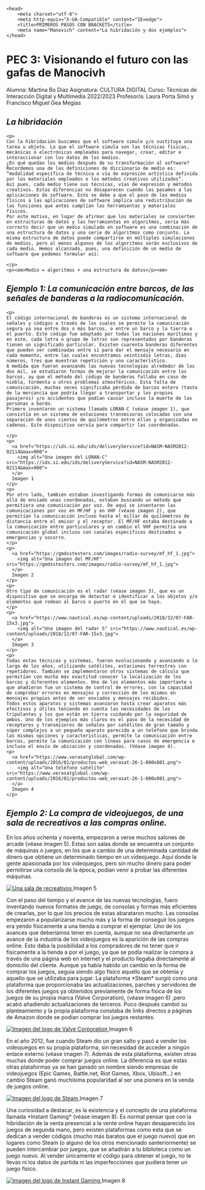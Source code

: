<html>

    <head>
        <meta charset="utf-8">
        <meta http-equiv="X-UA-Compatible" content="IE=edge">
        <title>PRIMEROS PASOS CON BRACKETS</title>
        <meta name="Manovich" content="La hibridación y dos ejemplos">
    </head>
<body>
 <h1>PEC 3: Visionando el futuro con las gafas de Manocivh</h1>
    <p>
    Alumna: Martina Bo Díaz
    Asignatura: CULTURA DIGITAL
    Curso: Técnicas de Interacción Digital y Multimedia 2022/2023
    Profesor/a: Laura Porta Simó y Francisco Miguel Gea Megías
    </p>
  
  <h2><em>La hibridación</em></h2>

    <p>
    Con la hibridación buscamos que el software simule y/o sustituya una tarea u objeto. Lo que el software simula son las técnicas físicas, mecánicas o electrónicas empleadas para navegar, crear, editar e interaccionar con los datos de los medios.
    ¿En qué quedan los medios después de su transformación al software? Recordemos una de las definiciones de diccionario de medio es: “modalidad específica de técnica o vía de expresión artística definida por los materiales empleados o los métodos creativos utilizados”. 
    Así pues, cada medio tiene sus técnicas, vías de expresión y métodos creativos. Estas diferencias no desaparecen cuando las pasamos a las aplicaciones de software. Esto se debe a que el paso de los medios físicos a las aplicaciones de software implica una redistribución de las funciones que antes cumplían las herramientas y materiales físicos.
    Por este motivo, en lugar de afirmar que los materiales se convierten en estructuras de datos y las herramientas en algoritmos, sería más correcto decir que un medio simulado en software es una combinación de una estructura de datos y una serie de algoritmos como conjunto. La misma estructura de datos puede compartirse en múltiples simulaciones de medios, pero al menos algunos de los algoritmos serán exclusivos de cada medio. Hemos alcanzado, pues, una definición de un medio de software que podemos formular así:

    </p>
    <p><em>Medio = algoritmos + una estructura de datos</p><em>

  <h2><em>Ejemplo 1: La comunicación entre barcos, de las señales de banderas a la radiocomunicación.</em></h2>

    <p>
    El código internacional de banderas es un sistema internacional de señales y códigos a través de los cuales se permite la comunicación segura ya sea entre dos o más barcos, o entre un barco y la tierra o el puerto. Este código fue adoptado por todas las naciones marítimas y en este, cada letra o grupo de letras son representados por banderas tienen un significado particular. Existen cuarenta banderas diferentes que pueden ser combinadas entre sí para dar el mensaje necesario en cada momento, entre las cuales encontramos veintiséis letras, diez números, tres que muestran repetición y uno característico.
    A medida que fueron avanzando las nuevas tecnologías alrededor de los dos mil, se estudiaron formas de mejorar la comunicación entre los barcos, ay que el método del código de banderas fallaba en caso de niebla, tormenta u otros problemas atmosféricos. Esta falta de comunicación, muchas veces significaba pérdida de barcos entero (tanto de la mercancía que podría llegar a transportar y los propios pasajeros) y/o accidentes que podían causar incluso la muerte de las personas a bordo.
    Primero inventaron un sistema llamado LORAN-C (véase imagen 1), que consistía en un sistema de estaciones transmisoras colocadas con una separación de unos cientos de quilómetros entre ellas y organizadas en cadenas. Este dispositivo servía para compartir las coordenadas.

    </p>
    <p>  
      <a href="https://ids.si.edu/ids/deliveryService?id=NASM-NASM2012-02114&max=900">
        <img alt="Una imagen del LORAN-C" src="https://ids.si.edu/ids/deliveryService?id=NASM-NASM2012-02114&max=900">
      </a>
      Imagen 1
    </p>
    <p>
    Por otro lado, también estaban investigando formas de comunicarse más allá de enviado unas coordenadas, estaban buscando un método que permitiera una comunicación por voz. De aquí se inventaron las comunicaciones por voz en MF/HF y en VHF (véase imagen 2), que permitían la comunicación incluso hasta el millar de quilómetros de distancia entre el emisor y el receptor. El MF/HF estaba destinado a la comunicación entre particulares y en cambio el VHF permitía una comunicación global incluso con canales específicos destinados a emergencias y socorro.
    </p>
    <p>  
      <a href="https://gmdsstesters.com/images/radio-survey/mf_hf_1.jpg">
        <img alt="Una imagen del MF/HF" src="https://gmdsstesters.com/images/radio-survey/mf_hf_1.jpg">
      </a>
      Imagen 2
    </p>
    <p>
    Otro tipo de comunicación es el radar (véase imagen 3), que es un dispositivo que se encarga de detectar e identificar a los objetos y/o elementos que rodean al barco o puerto en el que se haya.
    </p>
    <p>  
      <a href="https://www.nautical.es/wp-content/uploads/2018/12/07-FAR-15x3.jpg">
        <img alt="Una imagen del radar S" src="https://www.nautical.es/wp-content/uploads/2018/12/07-FAR-15x3.jpg">
      </a>
      Imagen 3
    </p>
    <p>
    Todas estas técnicas y sistemas, fueron evolucionando y avanzando a lo largo de los años, utilizando satélites, estaciones terrestres con repetidores. También se implementaron otros sistemas de cálculo que permitían con mucha más exactitud conocer la localización de los barcos y diferentes elementos. Uno de los elementos más importante s que añadieron fue un sistema de control de errores, con la capacidad de comprobar errores en mensajes y corrección de los mismos en mensajes propios antes de ser enviados y mensajes recibidos.
    Todos estos aparatos y sistemas avanzaron hasta crear aparatos más efectivos y útiles teniendo en cuenta las necesidades de los tripulantes y los que están en tierra cuidando por la seguridad de ambos. Uno de los ejemplos más claros es el paso de la necesidad de receptores y transmisores de señales por satélites de gran tamaño y súper complejos a un pequeño aparato parecido a un teléfono que brinda las mismas opciones y características, permite la comunicación entre barcos, permite la comunicación con líneas para casos de emergencia e incluso el envío de ubicación y coordenadas. (Véase imagen 4).
    <p>  
      <a href="https://www.verasatglobal.com/wp-content/uploads/2016/01/productos-web_verasat-26-1-800x801.png">
        <img alt="Una teléfono satélite" src="https://www.verasatglobal.com/wp-content/uploads/2016/01/productos-web_verasat-26-1-800x801.png">
      </a>
      Imagen 4
    </p>

  <h2><em>Ejemplo 2: La compra de videojuegos, de una sala de recreativos a las compras online.</em></h2>
    <p>
    En los años ochenta y noventa, empezaron a verse muchos salones de arcade (véase imagen 5). Estas son salas donde se encuentra un conjunto de máquinas o juegos, en los que a cambio de una determinada cantidad de dinero que obtiene un determinado tiempo en un videojuego. Aquí donde la gente apasionada por los videojuegos, pero sin mucho dinero para poder permitirse una consola de la época, podían venir a probar las diferentes máquinas.
    </p>
    <p>  
      <a href="https://media.revistagq.com/photos/61a8dc3864ec33f7595d5e95/master/w_1600%2Cc_limit/IMG_0057-2048x1365.jpg">
        <img alt="Una sala de recreativos" src="https://media.revistagq.com/photos/61a8dc3864ec33f7595d5e95/master/w_1600%2Cc_limit/IMG_0057-2048x1365.jpg">
      </a>
      Imagen 5
    </p>
    <p>
      Con el paso del tiempo y el avance de las nuevas tecnologías, fuero inventando nuevos formatos de juego, de consolas y formas más eficientes de crearlas, por lo que los precios de estas abarataron mucho. Las consolas empezaron a popularizarse mucho más y la forma de conseguir los juegos era yendo físicamente a una tienda a comprar el ejemplar. 
      Uno de los avances que deberíamos tener en cuenta, aunque no sea directamente un avance de la industria de los videojuegos es la aparición de las compras online. Esto daba la posibilidad a los compradores de no tener que ir físicamente a la tienda a por el juego, ya que se podía realizar la compra a través de una página web en internet y el producto llegaba directamente al domicilio del cliente. Aunque ya había habido un cambio en la forma de comprar los juegos, seguía siendo algo físico aquello que se obtenía y aquello que se utilizaba para jugar. 
      La plataforma *Steam* surgió como una plataforma que proporcionaba las actualizaciones, parches y servidores de los diferentes juegos ya obtenidos previamente de forma física de los juegos de su propia marca (Valve Corporation), (véase imagen 6) ,pero acabó añadiendo actualizaciones de terceros. Poco después cambió su planteamiento y la propia plataforma constaba de links directos a páginas de Amazon donde se podían comprar los juegos restantes. 
    </p>
    <p>  
      <a href="https://upload.wikimedia.org/wikipedia/commons/thumb/a/ab/Valve_logo.svg/1200px-Valve_logo.svg.png">
        <img alt="Imagen del logo de Valve Corporation" src="https://upload.wikimedia.org/wikipedia/commons/thumb/a/ab/Valve_logo.svg/1200px-Valve_logo.svg.png">
      </a>
      Imagen 6
    </p>
    <p>
    En el año 2012, fue cuando Steam dio un gran salto y pasó a vender los videojuegos en su propia plataforma, sin necesidad de acceder a ningún enlace externo (véase imagen 7). Además de esta plataforma, existen otras muchas donde poder comprar juegos online. La diferencia es que estas otras plataformas ya se han ganado un nombre siendo empresas de videojuegos (Epic Games, Battle.net, Riot Games, Xbox, Ubisoft…) en cambio Steam ganó muchísima popularidad al ser una pionera en la venda de juegos online.
    </p>
    <p>  
      <a href="https://cdn.cloudflare.steamstatic.com/store/home/store_home_share.jpg">
        <img alt="Imagen del logo de Steam" src="https://cdn.cloudflare.steamstatic.com/store/home/store_home_share.jpg">
      </a>
      Imagen 7
    </p>
    <p>
    Una curiosidad a destacar, es la existencia y el concepto de una plataforma llamada *Instant Gaming* (véase imagen 8). Es normal pensar que con la hibridación de la venta presencial a la vente online hayan desaparecido los juegos de segunda mano, pero existen plataformas como esta que se dedican a vender códigos (mucho más baratos que el juego nuevo) que en lugares como Steam (o alguno de los otros mencionado santeriormente) se pueden intercambiar por juegos, que se añadirán a tu biblioteca como un juego nuevo. Al vender únicamente el código para obtener el juego, no te llevas ni los datos de partida ni las imperfecciones que pudiera tener un juego físico.
    </p>
    <p>  
      <a href="https://play-lh.googleusercontent.com/lTQcDAzrYZbTDOVMGaSgFAuh3z1pbA2-B3ncK8xLAXHEoYkBPp7wcXT3ZAF__chVs29w">
        <img alt="Imagen del logo de Instant Gaming" src="https://play-lh.googleusercontent.com/lTQcDAzrYZbTDOVMGaSgFAuh3z1pbA2-B3ncK8xLAXHEoYkBPp7wcXT3ZAF__chVs29w">
      </a>
      Imagen 8
    </p>
</body>
</html>
